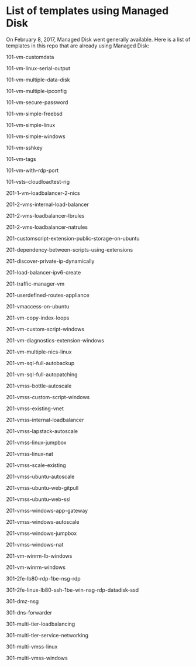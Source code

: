 # List of templates using Managed Disk

On February 8, 2017, Managed Disk went generally available. Here is a list of templates in this repo that are already using Managed Disk:

101-vm-customdata

101-vm-linux-serial-output

101-vm-multiple-data-disk

101-vm-multiple-ipconfig

101-vm-secure-password

101-vm-simple-freebsd

101-vm-simple-linux

101-vm-simple-windows

101-vm-sshkey

101-vm-tags

101-vm-with-rdp-port

101-vsts-cloudloadtest-rig

201-1-vm-loadbalancer-2-nics

201-2-vms-internal-load-balancer

201-2-vms-loadbalancer-lbrules

201-2-vms-loadbalancer-natrules

201-customscript-extension-public-storage-on-ubuntu

201-dependency-between-scripts-using-extensions

201-discover-private-ip-dynamically

201-load-balancer-ipv6-create

201-traffic-manager-vm

201-userdefined-routes-appliance

201-vmaccess-on-ubuntu

201-vm-copy-index-loops

201-vm-custom-script-windows

201-vm-diagnostics-extension-windows

201-vm-multiple-nics-linux

201-vm-sql-full-autobackup

201-vm-sql-full-autopatching

201-vmss-bottle-autoscale

201-vmss-custom-script-windows

201-vmss-existing-vnet

201-vmss-internal-loadbalancer

201-vmss-lapstack-autoscale

201-vmss-linux-jumpbox

201-vmss-linux-nat

201-vmss-scale-existing

201-vmss-ubuntu-autoscale

201-vmss-ubuntu-web-gitpull

201-vmss-ubuntu-web-ssl

201-vmss-windows-app-gateway

201-vmss-windows-autoscale

201-vmss-windows-jumpbox

201-vmss-windows-nat

201-vm-winrm-lb-windows

201-vm-winrm-windows

301-2fe-lb80-rdp-1be-nsg-rdp

301-2fe-linux-lb80-ssh-1be-win-nsg-rdp-datadisk-ssd

301-dmz-nsg

301-dns-forwarder

301-multi-tier-loadbalancing

301-multi-tier-service-networking

301-multi-vmss-linux

301-multi-vmss-windows
